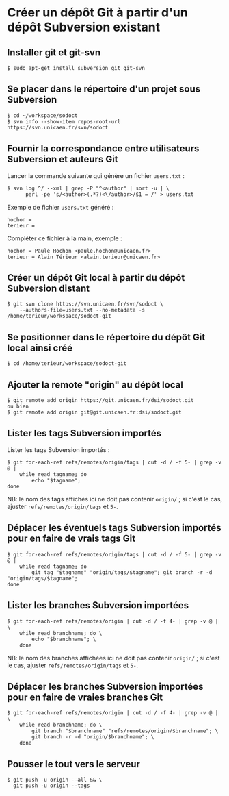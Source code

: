 # Créer un dépôt Git à partir d'un dépôt Subversion existant

## Installer git et git-svn

    $ sudo apt-get install subversion git git-svn

## Se placer dans le répertoire d'un projet sous Subversion

    $ cd ~/workspace/sodoct
    $ svn info --show-item repos-root-url
    https://svn.unicaen.fr/svn/sodoct

## Fournir la correspondance entre utilisateurs Subversion et auteurs Git

Lancer la commande suivante qui génère un fichier `users.txt` :

    $ svn log ^/ --xml | grep -P "^<author" | sort -u | \
          perl -pe 's/<author>(.*?)<\/author>/$1 = /' > users.txt

Exemple de fichier `users.txt` généré :

    hochon = 
    terieur = 
    
Compléter ce fichier à la main, exemple :

    hochon = Paule Hochon <paule.hochon@unicaen.fr>
    terieur = Alain Térieur <alain.terieur@unicaen.fr>

## Créer un dépôt Git local à partir du dépôt Subversion distant

    $ git svn clone https://svn.unicaen.fr/svn/sodoct \
        --authors-file=users.txt --no-metadata -s /home/terieur/workspace/sodoct-git

## Se positionner dans le répertoire du dépôt Git local ainsi créé 
    
    $ cd /home/terieur/workspace/sodoct-git
    
## Ajouter la remote "origin" au dépôt local
    
    $ git remote add origin https://git.unicaen.fr/dsi/sodoct.git
    ou bien
    $ git remote add origin git@git.unicaen.fr:dsi/sodoct.git
    
## Lister les tags Subversion importés

Lister les tags Subversion importés :

    $ git for-each-ref refs/remotes/origin/tags | cut -d / -f 5- | grep -v @ | 
        while read tagname; do
            echo "$tagname"; 
	done

NB: le nom des tags affichés ici ne doit pas contenir `origin/` ; si c'est le cas, ajuster `refs/remotes/origin/tags` et `5-`.

## Déplacer les éventuels tags Subversion importés pour en faire de vrais tags Git

    $ git for-each-ref refs/remotes/origin/tags | cut -d / -f 5- | grep -v @ | 
        while read tagname; do
            git tag "$tagname" "origin/tags/$tagname"; git branch -r -d "origin/tags/$tagname";
	done
    
## Lister les branches Subversion importées

    $ git for-each-ref refs/remotes/origin | cut -d / -f 4- | grep -v @ | \
        while read branchname; do \
            echo "$branchname"; \
        done

NB: le nom des branches affichées ici ne doit pas contenir `origin/` ; si c'est le cas, ajuster `refs/remotes/origin/tags` et `5-`.
    
## Déplacer les branches Subversion importées pour en faire de vraies branches Git

    $ git for-each-ref refs/remotes/origin | cut -d / -f 4- | grep -v @ | \
        while read branchname; do \
            git branch "$branchname" "refs/remotes/origin/$branchname"; \
            git branch -r -d "origin/$branchname"; \
        done

## Pousser le tout vers le serveur

    $ git push -u origin --all && \
      git push -u origin --tags 

